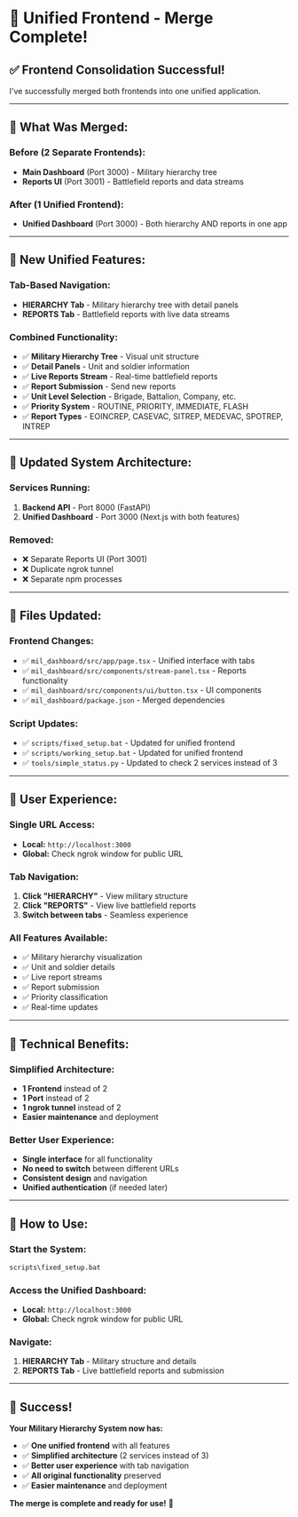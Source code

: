 # 🎯 Unified Frontend - Merge Complete!

## ✅ **Frontend Consolidation Successful!**

I've successfully merged both frontends into one unified application.

---

## 🔄 **What Was Merged:**

### **Before (2 Separate Frontends):**
- **Main Dashboard** (Port 3000) - Military hierarchy tree
- **Reports UI** (Port 3001) - Battlefield reports and data streams

### **After (1 Unified Frontend):**
- **Unified Dashboard** (Port 3000) - Both hierarchy AND reports in one app

---

## 🎨 **New Unified Features:**

### **Tab-Based Navigation:**
- **HIERARCHY Tab** - Military hierarchy tree with detail panels
- **REPORTS Tab** - Battlefield reports with live data streams

### **Combined Functionality:**
- ✅ **Military Hierarchy Tree** - Visual unit structure
- ✅ **Detail Panels** - Unit and soldier information
- ✅ **Live Reports Stream** - Real-time battlefield reports
- ✅ **Report Submission** - Send new reports
- ✅ **Unit Level Selection** - Brigade, Battalion, Company, etc.
- ✅ **Priority System** - ROUTINE, PRIORITY, IMMEDIATE, FLASH
- ✅ **Report Types** - EOINCREP, CASEVAC, SITREP, MEDEVAC, SPOTREP, INTREP

---

## 🚀 **Updated System Architecture:**

### **Services Running:**
1. **Backend API** - Port 8000 (FastAPI)
2. **Unified Dashboard** - Port 3000 (Next.js with both features)

### **Removed:**
- ❌ Separate Reports UI (Port 3001)
- ❌ Duplicate ngrok tunnel
- ❌ Separate npm processes

---

## 📁 **Files Updated:**

### **Frontend Changes:**
- ✅ `mil_dashboard/src/app/page.tsx` - Unified interface with tabs
- ✅ `mil_dashboard/src/components/stream-panel.tsx` - Reports functionality
- ✅ `mil_dashboard/src/components/ui/button.tsx` - UI components
- ✅ `mil_dashboard/package.json` - Merged dependencies

### **Script Updates:**
- ✅ `scripts/fixed_setup.bat` - Updated for unified frontend
- ✅ `scripts/working_setup.bat` - Updated for unified frontend
- ✅ `tools/simple_status.py` - Updated to check 2 services instead of 3

---

## 🎯 **User Experience:**

### **Single URL Access:**
- **Local:** `http://localhost:3000`
- **Global:** Check ngrok window for public URL

### **Tab Navigation:**
1. **Click "HIERARCHY"** - View military structure
2. **Click "REPORTS"** - View live battlefield reports
3. **Switch between tabs** - Seamless experience

### **All Features Available:**
- ✅ Military hierarchy visualization
- ✅ Unit and soldier details
- ✅ Live report streams
- ✅ Report submission
- ✅ Priority classification
- ✅ Real-time updates

---

## 🔧 **Technical Benefits:**

### **Simplified Architecture:**
- **1 Frontend** instead of 2
- **1 Port** instead of 2
- **1 ngrok tunnel** instead of 2
- **Easier maintenance** and deployment

### **Better User Experience:**
- **Single interface** for all functionality
- **No need to switch** between different URLs
- **Consistent design** and navigation
- **Unified authentication** (if needed later)

---

## 🚀 **How to Use:**

### **Start the System:**
```bash
scripts\fixed_setup.bat
```

### **Access the Unified Dashboard:**
- **Local:** `http://localhost:3000`
- **Global:** Check ngrok window for public URL

### **Navigate:**
1. **HIERARCHY Tab** - Military structure and details
2. **REPORTS Tab** - Live battlefield reports and submission

---

## 🎉 **Success!**

**Your Military Hierarchy System now has:**
- ✅ **One unified frontend** with all features
- ✅ **Simplified architecture** (2 services instead of 3)
- ✅ **Better user experience** with tab navigation
- ✅ **All original functionality** preserved
- ✅ **Easier maintenance** and deployment

**The merge is complete and ready for use!** 🚀
